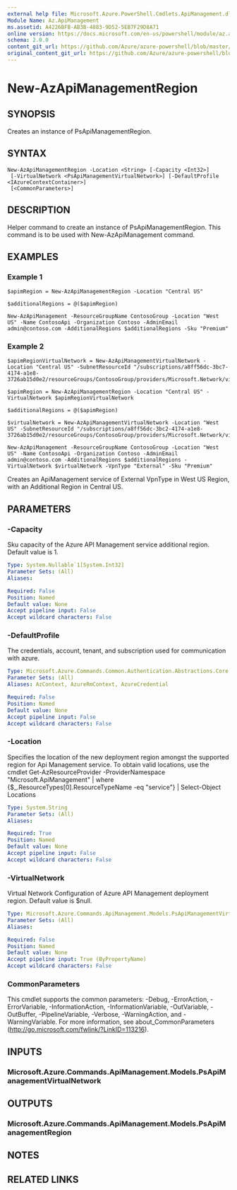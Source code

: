 ```yaml
---
external help file: Microsoft.Azure.PowerShell.Cmdlets.ApiManagement.dll-Help.xml
Module Name: Az.ApiManagement
ms.assetid: A4226BFB-AB3B-4883-9D52-5EB7F29D8A71
online version: https://docs.microsoft.com/en-us/powershell/module/az.apimanagement/new-azapimanagementregion
schema: 2.0.0
content_git_url: https://github.com/Azure/azure-powershell/blob/master/src/ApiManagement/ApiManagement/help/New-AzApiManagementRegion.md
original_content_git_url: https://github.com/Azure/azure-powershell/blob/master/src/ApiManagement/ApiManagement/help/New-AzApiManagementRegion.md
---
```


# New-AzApiManagementRegion

## SYNOPSIS
Creates an instance of PsApiManagementRegion.

## SYNTAX

```
New-AzApiManagementRegion -Location <String> [-Capacity <Int32>]
 [-VirtualNetwork <PsApiManagementVirtualNetwork>] [-DefaultProfile <IAzureContextContainer>]
 [<CommonParameters>]
```

## DESCRIPTION
Helper command to create an instance of PsApiManagementRegion.
This command is to be used with New-AzApiManagement command.

## EXAMPLES

### Example 1
```
$apimRegion = New-AzApiManagementRegion -Location "Central US" 

$additionalRegions = @($apimRegion)

New-AzApiManagement -ResourceGroupName ContosoGroup -Location "West US" -Name ContosoApi -Organization Contoso -AdminEmail admin@contoso.com -AdditionalRegions $additionalRegions -Sku "Premium"
```

### Example 2
```
$apimRegionVirtualNetwork = New-AzApiManagementVirtualNetwork -Location "Central US" -SubnetResourceId "/subscriptions/a8ff56dc-3bc7-4174-a1e8-3726ab15d0e2/resourceGroups/ContosoGroup/providers/Microsoft.Network/virtualNetworks/centralusvirtualNetwork/subnets/backendSubnet"

$apimRegion = New-AzApiManagementRegion -Location "Central US" -VirtualNetwork $apimRegionVirtualNetwork 

$additionalRegions = @($apimRegion)

$virtualNetwork = New-AzApiManagementVirtualNetwork -Location "West US" -SubnetResourceId "/subscriptions/a8ff56dc-3bc2-4174-a1e8-3726ab15d0e2/resourceGroups/ContosoGroup/providers/Microsoft.Network/virtualNetworks/westUsVirtualNetwork/subnets/backendSubnet"

New-AzApiManagement -ResourceGroupName ContosoGroup -Location "West US" -Name ContosoApi -Organization Contoso -AdminEmail admin@contoso.com -AdditionalRegions $additionalRegions -VirtualNetwork $virtualNetwork -VpnType "External" -Sku "Premium"
```

Creates an ApiManagement service of External VpnType in West US Region, with an Additional Region in Central US.

## PARAMETERS

### -Capacity
Sku capacity of the Azure API Management service additional region.
Default value is 1.

```yaml
Type: System.Nullable`1[System.Int32]
Parameter Sets: (All)
Aliases:

Required: False
Position: Named
Default value: None
Accept pipeline input: False
Accept wildcard characters: False
```

### -DefaultProfile
The credentials, account, tenant, and subscription used for communication with azure.

```yaml
Type: Microsoft.Azure.Commands.Common.Authentication.Abstractions.Core.IAzureContextContainer
Parameter Sets: (All)
Aliases: AzContext, AzureRmContext, AzureCredential

Required: False
Position: Named
Default value: None
Accept pipeline input: False
Accept wildcard characters: False
```

### -Location
Specifies the location of the new deployment region amongst the supported region for Api Management service.
To obtain valid locations, use the cmdlet
Get-AzResourceProvider -ProviderNamespace "Microsoft.ApiManagement" | where {$_.ResourceTypes[0].ResourceTypeName -eq "service"} | Select-Object Locations

```yaml
Type: System.String
Parameter Sets: (All)
Aliases:

Required: True
Position: Named
Default value: None
Accept pipeline input: False
Accept wildcard characters: False
```

### -VirtualNetwork
Virtual Network Configuration of Azure API Management deployment region.
Default value is $null.

```yaml
Type: Microsoft.Azure.Commands.ApiManagement.Models.PsApiManagementVirtualNetwork
Parameter Sets: (All)
Aliases:

Required: False
Position: Named
Default value: None
Accept pipeline input: True (ByPropertyName)
Accept wildcard characters: False
```

### CommonParameters
This cmdlet supports the common parameters: -Debug, -ErrorAction, -ErrorVariable, -InformationAction, -InformationVariable, -OutVariable, -OutBuffer, -PipelineVariable, -Verbose, -WarningAction, and -WarningVariable. For more information, see about_CommonParameters (http://go.microsoft.com/fwlink/?LinkID=113216).

## INPUTS

### Microsoft.Azure.Commands.ApiManagement.Models.PsApiManagementVirtualNetwork

## OUTPUTS

### Microsoft.Azure.Commands.ApiManagement.Models.PsApiManagementRegion

## NOTES

## RELATED LINKS
